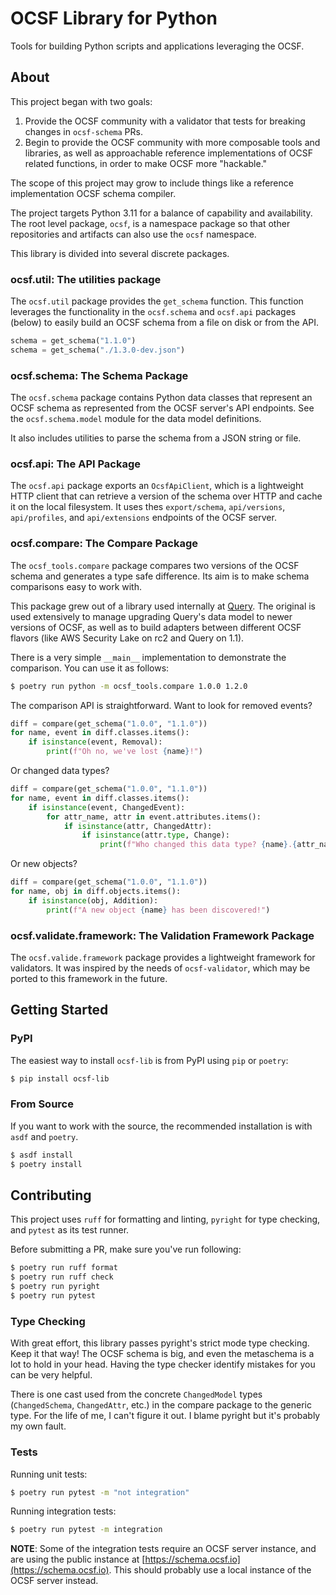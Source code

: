 # OCSF Library for Python

Tools for building Python scripts and applications leveraging the OCSF.

## About

This project began with two goals:

1. Provide the OCSF community with a validator that tests for breaking changes
   in `ocsf-schema` PRs.
2. Begin to provide the OCSF community with more composable tools and libraries,
   as well as approachable reference implementations of OCSF related functions, in
   order to make OCSF more "hackable."

The scope of this project may grow to include things like a reference
implementation OCSF schema compiler.

The project targets Python 3.11 for a balance of capability and availability.
The root level package, `ocsf`, is a namespace package so that other
repositories and artifacts can also use the `ocsf` namespace.

This library is divided into several discrete packages.

### ocsf.util: The utilities package

The `ocsf.util` package provides the `get_schema` function. This function
leverages the functionality in the `ocsf.schema` and `ocsf.api` packages (below)
to easily build an OCSF schema from a file on disk or from the API.

```python
schema = get_schema("1.1.0")
schema = get_schema("./1.3.0-dev.json")
```

### ocsf.schema: The Schema Package

The `ocsf.schema` package contains Python data classes that represent an
OCSF schema as represented from the OCSF server's API endpoints. See the
`ocsf.schema.model` module for the data model definitions.

It also includes utilities to parse the schema from a JSON string or file.

### ocsf.api: The API Package

The `ocsf.api` package exports an `OcsfApiClient`, which is a lightweight HTTP
client that can retrieve a version of the schema over HTTP and cache it on the
local filesystem. It uses thes `export/schema`, `api/versions`, `api/profiles`,
and `api/extensions` endpoints of the OCSF server.

### ocsf.compare: The Compare Package

The `ocsf_tools.compare` package compares two versions of the OCSF schema and
generates a type safe difference. Its aim is to make schema comparisons easy to
work with.

This package grew out of a library used internally at [Query](https://query.ai).
The original is used extensively to manage upgrading Query's data model to newer
versions of OCSF, as well as to build adapters between different OCSF flavors
(like AWS Security Lake on rc2 and Query on 1.1).

There is a very simple `__main__` implementation to demonstrate the comparison.
You can use it as follows:

```sh
$ poetry run python -m ocsf_tools.compare 1.0.0 1.2.0
```

The comparison API is straightforward. Want to look for removed events?

```python
diff = compare(get_schema("1.0.0", "1.1.0"))
for name, event in diff.classes.items():
    if isinstance(event, Removal):
        print(f"Oh no, we've lost {name}!")
```

Or changed data types?

```python
diff = compare(get_schema("1.0.0", "1.1.0"))
for name, event in diff.classes.items():
    if isinstance(event, ChangedEvent):
        for attr_name, attr in event.attributes.items():
            if isinstance(attr, ChangedAttr):
                if isinstance(attr.type, Change):
                    print(f"Who changed this data type? {name}.{attr_name}")
```

Or new objects?

```python
diff = compare(get_schema("1.0.0", "1.1.0"))
for name, obj in diff.objects.items():
    if isinstance(obj, Addition):
        print(f"A new object {name} has been discovered!")
```


### ocsf.validate.framework: The Validation Framework Package 

The `ocsf.valide.framework` package provides a lightweight framework for
validators. It was inspired by the needs of `ocsf-validator`, which may be
ported to this framework in the future.


## Getting Started

### PyPI

The easiest way to install `ocsf-lib` is from PyPI using `pip` or `poetry`:

```sh
$ pip install ocsf-lib
```


### From Source

If you want to work with the source, the recommended installation is with `asdf`
and `poetry`.

```sh
$ asdf install
$ poetry install
```

## Contributing

This project uses `ruff` for formatting and linting, `pyright` for type
checking, and `pytest` as its test runner.

Before submitting a PR, make sure you've run following:

```sh
$ poetry run ruff format
$ poetry run ruff check
$ poetry run pyright
$ poetry run pytest
```

### Type Checking

With great effort, this library passes pyright's strict mode type checking. Keep
it that way! The OCSF schema is big, and even the metaschema is a lot to hold in
your head. Having the type checker identify mistakes for you can be very
helpful.

There is one cast used from the concrete `ChangedModel` types (`ChangedSchema`,
`ChangedAttr`, etc.) in the compare package to the generic type. For the life of
me, I can't figure it out. I blame pyright but it's probably my own fault.

### Tests

Running unit tests:

```sh
$ poetry run pytest -m "not integration"
```

Running integration tests:

```sh
$ poetry run pytest -m integration
```

**NOTE**: Some of the integration tests require an OCSF server instance, and are
using the public instance at [https://schema.ocsf.io](https://schema.ocsf.io).
This should probably use a local instance of the OCSF server instead.
